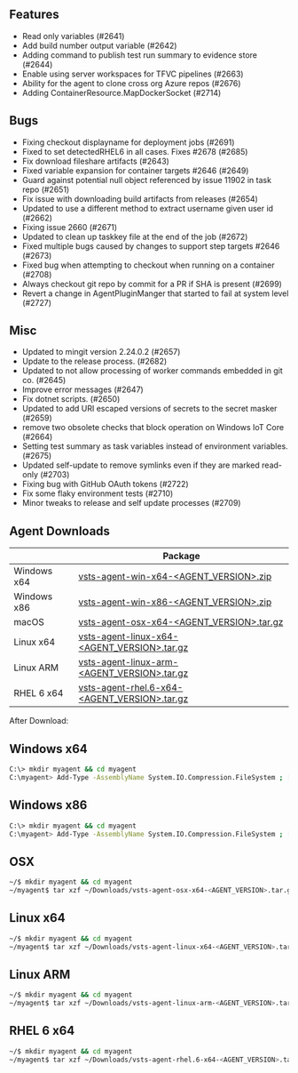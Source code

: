## Features

 - Read only variables (#2641)
 - Add build number output variable (#2642)
 - Adding command to publish test run summary to evidence store (#2644)
 - Enable using server workspaces for TFVC pipelines (#2663)
 - Ability for the agent to clone cross org Azure repos (#2676)
 - Adding ContainerResource.MapDockerSocket (#2714)

## Bugs

 - Fixing checkout displayname for deployment jobs (#2691)
 - Fixed to set detectedRHEL6 in all cases. Fixes #2678 (#2685)
 - Fix download fileshare artifacts (#2643)
 - Fixed variable expansion for container targets #2646 (#2649)
 - Guard against potential null object referenced by issue 11902 in task repo (#2651)
 - Fix issue with downloading build artifacts from releases (#2654)
 - Updated to use a different method to extract username given user id (#2662)
 - Fixing issue 2660 (#2671)
 - Updated to clean up taskkey file at the end of the job (#2672)
 - Fixed multiple bugs caused by changes to support step targets #2646 (#2673)
 - Fixed bug when attempting to checkout when running on a container (#2708)
 - Always checkout git repo by commit for a PR if SHA is present (#2699)
 - Revert a change in AgentPluginManger that started to fail at system level (#2727)

## Misc

 - Updated to mingit version 2.24.0.2 (#2657)
 - Update to the release process. (#2682)
 - Updated to not allow processing of worker commands embedded in git co. (#2645)
 - Improve error messages (#2647)
 - Fix dotnet scripts. (#2650)
 - Updated to add URI escaped versions of secrets to the secret masker (#2659)
 - remove two obsolete checks that block operation on Windows IoT Core (#2664)
 - Setting test summary as task variables instead of environment variables. (#2675)
 - Updated self-update to remove symlinks even if they are marked read-only (#2703)
 - Fixing bug with GitHub OAuth tokens (#2722)
 - Fix some flaky environment tests (#2710)
 - Minor tweaks to release and self update processes (#2709)

## Agent Downloads

|         | Package                                                                                                       |
| ------- | ----------------------------------------------------------------------------------------------------------- |
| Windows x64 | [vsts-agent-win-x64-<AGENT_VERSION>.zip](https://vstsagentpackage.azureedge.net/agent/<AGENT_VERSION>/vsts-agent-win-x64-<AGENT_VERSION>.zip)      |
| Windows x86 | [vsts-agent-win-x86-<AGENT_VERSION>.zip](https://vstsagentpackage.azureedge.net/agent/<AGENT_VERSION>/vsts-agent-win-x86-<AGENT_VERSION>.zip)      |
| macOS   | [vsts-agent-osx-x64-<AGENT_VERSION>.tar.gz](https://vstsagentpackage.azureedge.net/agent/<AGENT_VERSION>/vsts-agent-osx-x64-<AGENT_VERSION>.tar.gz)   |
| Linux x64  | [vsts-agent-linux-x64-<AGENT_VERSION>.tar.gz](https://vstsagentpackage.azureedge.net/agent/<AGENT_VERSION>/vsts-agent-linux-x64-<AGENT_VERSION>.tar.gz) |
| Linux ARM  | [vsts-agent-linux-arm-<AGENT_VERSION>.tar.gz](https://vstsagentpackage.azureedge.net/agent/<AGENT_VERSION>/vsts-agent-linux-arm-<AGENT_VERSION>.tar.gz) |
| RHEL 6 x64  | [vsts-agent-rhel.6-x64-<AGENT_VERSION>.tar.gz](https://vstsagentpackage.azureedge.net/agent/<AGENT_VERSION>/vsts-agent-rhel.6-x64-<AGENT_VERSION>.tar.gz) |

After Download:

## Windows x64

``` bash
C:\> mkdir myagent && cd myagent
C:\myagent> Add-Type -AssemblyName System.IO.Compression.FileSystem ; [System.IO.Compression.ZipFile]::ExtractToDirectory("$HOME\Downloads\vsts-agent-win-x64-<AGENT_VERSION>.zip", "$PWD")
```

## Windows x86

``` bash
C:\> mkdir myagent && cd myagent
C:\myagent> Add-Type -AssemblyName System.IO.Compression.FileSystem ; [System.IO.Compression.ZipFile]::ExtractToDirectory("$HOME\Downloads\vsts-agent-win-x86-<AGENT_VERSION>.zip", "$PWD")
```

## OSX

``` bash
~/$ mkdir myagent && cd myagent
~/myagent$ tar xzf ~/Downloads/vsts-agent-osx-x64-<AGENT_VERSION>.tar.gz
```

## Linux x64

``` bash
~/$ mkdir myagent && cd myagent
~/myagent$ tar xzf ~/Downloads/vsts-agent-linux-x64-<AGENT_VERSION>.tar.gz
```

## Linux ARM

``` bash
~/$ mkdir myagent && cd myagent
~/myagent$ tar xzf ~/Downloads/vsts-agent-linux-arm-<AGENT_VERSION>.tar.gz
```

## RHEL 6 x64

``` bash
~/$ mkdir myagent && cd myagent
~/myagent$ tar xzf ~/Downloads/vsts-agent-rhel.6-x64-<AGENT_VERSION>.tar.gz
```
